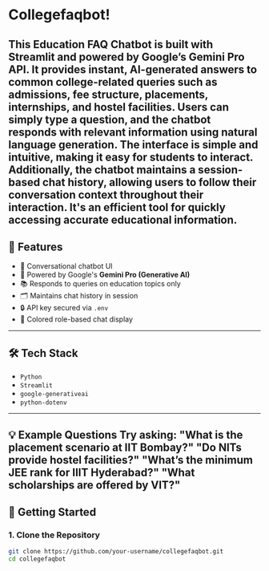 # Collegefaqbot!
This Education FAQ Chatbot is built with Streamlit and powered by Google’s Gemini Pro API. It provides instant, AI-generated answers to common college-related queries such as admissions, fee structure, placements, internships, and hostel facilities. Users can simply type a question, and the chatbot responds with relevant information using natural language generation. The interface is simple and intuitive, making it easy for students to interact. Additionally, the chatbot maintains a session-based chat history, allowing users to follow their conversation context throughout their interaction. It's an efficient tool for quickly accessing accurate educational information.
-------------------------------------------------------------
## 📌 Features
- 💬 Conversational chatbot UI
- 🤖 Powered by Google's **Gemini Pro (Generative AI)**
- 📚 Responds to queries on education topics only
- 🗂️ Maintains chat history in session
- 🔒 API key secured via `.env`
- 🎨 Colored role-based chat display
-------------------------------------------------------------
## 🛠️ Tech Stack
- `Python`
- `Streamlit`
- `google-generativeai`
- `python-dotenv`
-------------------------------------------------------------
💡 Example Questions
Try asking:
"What is the placement scenario at IIT Bombay?"
"Do NITs provide hostel facilities?"
"What’s the minimum JEE rank for IIIT Hyderabad?"
"What scholarships are offered by VIT?"
-------------------------------------------------------------
## 🚀 Getting Started
### 1. Clone the Repository
```bash
git clone https://github.com/your-username/collegefaqbot.git
cd collegefaqbot
